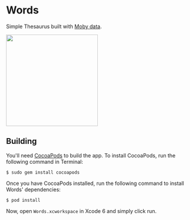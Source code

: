 # Words

Simple Thesaurus built with [Moby data](https://github.com/zeke/moby).

<img src=http://i.imgur.com/84QPJ8v.png width=250>

## Building

You'll need [CocoaPods](http://cocoapods.org) to build the app. To install CocoaPods, run the following command in Terminal:

    $ sudo gem install cocoapods

Once you have CocoaPods installed, run the following command to install Words' dependencies:

    $ pod install

Now, open `Words.xcworkspace` in Xcode 6 and simply click run.
